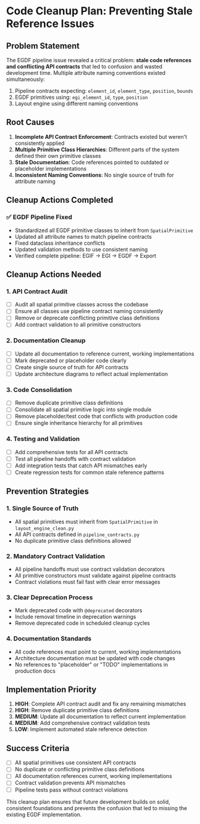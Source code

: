 # Code Cleanup Plan: Preventing Stale Reference Issues

## Problem Statement

The EGDF pipeline issue revealed a critical problem: **stale code references and conflicting API contracts** that led to confusion and wasted development time. Multiple attribute naming conventions existed simultaneously:

1. Pipeline contracts expecting: `element_id`, `element_type`, `position`, `bounds`
2. EGDF primitives using: `egi_element_id`, `type`, `position`  
3. Layout engine using different naming conventions

## Root Causes

1. **Incomplete API Contract Enforcement**: Contracts existed but weren't consistently applied
2. **Multiple Primitive Class Hierarchies**: Different parts of the system defined their own primitive classes
3. **Stale Documentation**: Code references pointed to outdated or placeholder implementations
4. **Inconsistent Naming Conventions**: No single source of truth for attribute naming

## Cleanup Actions Completed

### ✅ EGDF Pipeline Fixed
- Standardized all EGDF primitive classes to inherit from `SpatialPrimitive`
- Updated all attribute names to match pipeline contracts
- Fixed dataclass inheritance conflicts
- Updated validation methods to use consistent naming
- Verified complete pipeline: EGIF → EGI → EGDF → Export

## Cleanup Actions Needed

### 1. **API Contract Audit**
- [ ] Audit all spatial primitive classes across the codebase
- [ ] Ensure all classes use pipeline contract naming consistently
- [ ] Remove or deprecate conflicting primitive class definitions
- [ ] Add contract validation to all primitive constructors

### 2. **Documentation Cleanup**
- [ ] Update all documentation to reference current, working implementations
- [ ] Mark deprecated or placeholder code clearly
- [ ] Create single source of truth for API contracts
- [ ] Update architecture diagrams to reflect actual implementation

### 3. **Code Consolidation**
- [ ] Remove duplicate primitive class definitions
- [ ] Consolidate all spatial primitive logic into single module
- [ ] Remove placeholder/test code that conflicts with production code
- [ ] Ensure single inheritance hierarchy for all primitives

### 4. **Testing and Validation**
- [ ] Add comprehensive tests for all API contracts
- [ ] Test all pipeline handoffs with contract validation
- [ ] Add integration tests that catch API mismatches early
- [ ] Create regression tests for common stale reference patterns

## Prevention Strategies

### 1. **Single Source of Truth**
- All spatial primitives must inherit from `SpatialPrimitive` in `layout_engine_clean.py`
- All API contracts defined in `pipeline_contracts.py`
- No duplicate primitive class definitions allowed

### 2. **Mandatory Contract Validation**
- All pipeline handoffs must use contract validation decorators
- All primitive constructors must validate against pipeline contracts
- Contract violations must fail fast with clear error messages

### 3. **Clear Deprecation Process**
- Mark deprecated code with `@deprecated` decorators
- Include removal timeline in deprecation warnings
- Remove deprecated code in scheduled cleanup cycles

### 4. **Documentation Standards**
- All code references must point to current, working implementations
- Architecture documentation must be updated with code changes
- No references to "placeholder" or "TODO" implementations in production docs

## Implementation Priority

1. **HIGH**: Complete API contract audit and fix any remaining mismatches
2. **HIGH**: Remove duplicate primitive class definitions
3. **MEDIUM**: Update all documentation to reflect current implementation
4. **MEDIUM**: Add comprehensive contract validation tests
5. **LOW**: Implement automated stale reference detection

## Success Criteria

- [ ] All spatial primitives use consistent API contracts
- [ ] No duplicate or conflicting primitive class definitions
- [ ] All documentation references current, working implementations  
- [ ] Contract validation prevents API mismatches
- [ ] Pipeline tests pass without contract violations

This cleanup plan ensures that future development builds on solid, consistent foundations and prevents the confusion that led to missing the existing EGDF implementation.
